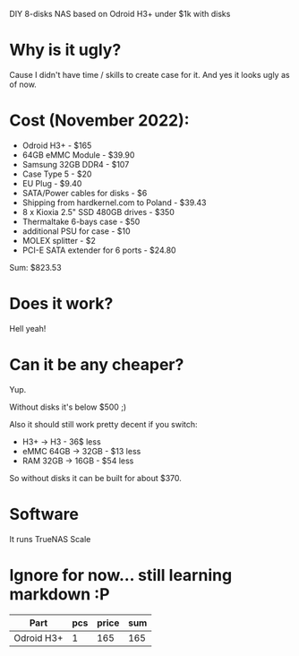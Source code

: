 DIY 8-disks NAS based on Odroid H3+ under $1k with disks

# Why is it ugly?
Cause I didn't have time / skills to create case for it.
And yes it looks ugly as of now.

# Cost (November 2022):
 * Odroid H3+ - $165
 * 64GB eMMC Module - $39.90
 * Samsung 32GB DDR4 - $107
 * Case Type 5 - $20
 * EU Plug - $9.40
 * SATA/Power cables for disks - $6
 * Shipping from hardkernel.com to Poland - $39.43
 * 8 x Kioxia 2.5" SSD 480GB drives - $350
 * Thermaltake 6-bays case - $50
 * additional PSU for case - $10
 * MOLEX splitter - $2
 * PCI-E SATA extender for 6 ports - $24.80

Sum: $823.53

# Does it work?
Hell yeah!

# Can it be any cheaper?
Yup.

Without disks it's below $500 ;)

Also it should still work pretty decent if you switch:
  * H3+ -> H3 - 36$ less
  * eMMC 64GB -> 32GB - $13 less
  * RAM 32GB -> 16GB - $54 less

So without disks it can be built for about $370.

# Software

It runs TrueNAS Scale

# Ignore for now... still learning markdown :P
| Part  | pcs  | price  | sum  |
|-------|------|--------|------|
| Odroid H3+ | 1 | 165 | 165 |
